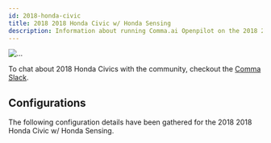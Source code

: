 ```yaml
---
id: 2018-honda-civic
title: 2018 2018 Honda Civic w/ Honda Sensing
description: Information about running Comma.ai Openpilot on the 2018 2018 Honda Civic w/ Honda Sensing
---
```


<div class="image-wrap m-3 float-sm-right col-sm-3">
<img src="https://dl.airtable.com/smcyMGQzTJqNOM1N8epX_2018%20Honda%20Civic.png" class="rounded img-fluid img-thumbnail" alt="...">
</div>



To chat about 2018 Honda Civics with the community, checkout the  [Comma Slack](https://slack.comma.ai).
      
## Configurations
The following configuration details have been gathered for the 2018 2018 Honda Civic w/ Honda Sensing.








